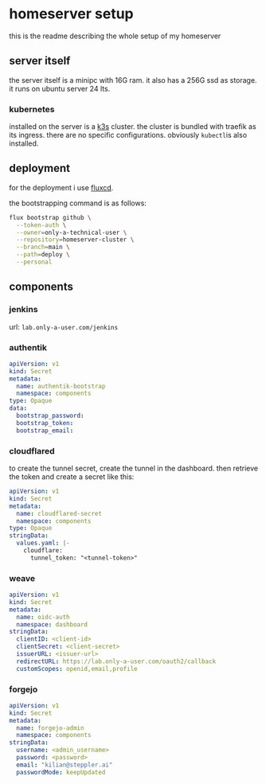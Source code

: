 # homeserver setup

this is the readme describing the whole setup of my homeserver

## server itself

the server itself is a minipc with 16G ram. it also has a 256G ssd as storage. it runs on ubuntu server 24 lts.

### kubernetes

installed on the server is a [k3s](https://k3s.io/) cluster. the cluster is bundled with traefik as its ingress. there are no specific configurations. obviously `kubectl`is also installed.

## deployment

for the deployment i use [fluxcd](https://fluxcd.io/).

the bootstrapping command is as follows:
```sh
flux bootstrap github \
  --token-auth \
  --owner=only-a-technical-user \
  --repository=homeserver-cluster \
  --branch=main \
  --path=deploy \
  --personal
```

## components

### jenkins

url: `lab.only-a-user.com/jenkins`

### authentik

```yaml
apiVersion: v1
kind: Secret
metadata:
  name: authentik-bootstrap
  namespace: components
type: Opaque
data:
  bootstrap_password:
  bootstrap_token:
  bootstrap_email:
```

### cloudflared

to create the tunnel secret, create the tunnel in the dashboard. then retrieve the token and create a secret like this:

```yaml
apiVersion: v1
kind: Secret
metadata:
  name: cloudflared-secret
  namespace: components
type: Opaque
stringData:
  values.yaml: |-
    cloudflare:
      tunnel_token: "<tunnel-token>"
```

### weave

```yaml
apiVersion: v1
kind: Secret
metadata:
  name: oidc-auth
  namespace: dashboard
stringData:
  clientID: <client-id>
  clientSecret: <client-secret>
  issuerURL: <issuer-url>
  redirectURL: https://lab.only-a-user.com/oauth2/callback
  customScopes: openid,email,profile
```

### forgejo

```yaml
apiVersion: v1
kind: Secret
metadata:
  name: forgejo-admin
  namespace: components
stringData:
  username: <admin_username>
  password: <password>
  email: "kilian@steppler.ai"
  passwordMode: keepUpdated
```
